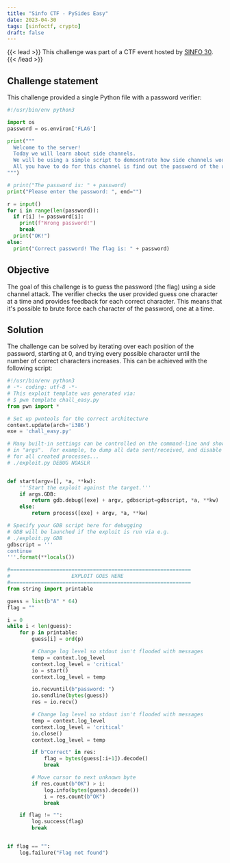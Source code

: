 ```yaml
---
title: "Sinfo CTF - PySides Easy"
date: 2023-04-30
tags: [sinfoctf, crypto]
draft: false
---
```


{{< lead >}}
This challenge was part of a CTF event hosted by [SINFO 30](https://sinfo.org/).
{{< /lead >}}

## Challenge statement

This challenge provided a single Python file with a password verifier:

```python
#!/usr/bin/env python3

import os
password = os.environ['FLAG']

print("""
  Welcome to the server!
  Today we will learn about side channels.
  We will be using a simple script to demosntrate how side channels work.
  All you have to do for this channel is find out the password of the user.
""")

# print("The password is: " + password)
print("Please enter the password: ", end="")

r = input()
for i in range(len(password)):
  if r[i] != password[i]:
    print(f"Wrong password!")
    break
  print("OK!")
else:
  print("Correct password! The flag is: " + password)
```

## Objective

The goal of this challenge is to guess the password (the flag) using a side channel attack.
The verifier checks the user provided guess one character at a time and provides feedback for each correct character.
This means that it's possible to brute force each character of the password, one at a time.

## Solution

The challenge can be solved by iterating over each position of the password, starting at 0, and trying every possible character until the number of correct characters increases.
This can be achieved with the following script:

```python
#!/usr/bin/env python3
# -*- coding: utf-8 -*-
# This exploit template was generated via:
# $ pwn template chall_easy.py
from pwn import *

# Set up pwntools for the correct architecture
context.update(arch='i386')
exe = 'chall_easy.py'

# Many built-in settings can be controlled on the command-line and show up
# in "args".  For example, to dump all data sent/received, and disable ASLR
# for all created processes...
# ./exploit.py DEBUG NOASLR


def start(argv=[], *a, **kw):
    '''Start the exploit against the target.'''
    if args.GDB:
        return gdb.debug([exe] + argv, gdbscript=gdbscript, *a, **kw)
    else:
        return process([exe] + argv, *a, **kw)

# Specify your GDB script here for debugging
# GDB will be launched if the exploit is run via e.g.
# ./exploit.py GDB
gdbscript = '''
continue
'''.format(**locals())

#===========================================================
#                    EXPLOIT GOES HERE
#===========================================================
from string import printable

guess = list(b"A" * 64)
flag = ""

i = 0
while i < len(guess):
    for p in printable:
        guess[i] = ord(p)

        # Change log level so stdout isn't flooded with messages
        temp = context.log_level
        context.log_level = 'critical'
        io = start()
        context.log_level = temp

        io.recvuntil(b"password: ")
        io.sendline(bytes(guess))
        res = io.recv()

        # Change log level so stdout isn't flooded with messages
        temp = context.log_level
        context.log_level = 'critical'
        io.close()
        context.log_level = temp

        if b"Correct" in res:
            flag = bytes(guess[:i+1]).decode()
            break

        # Move cursor to next unknown byte
        if res.count(b"OK") > i:
            log.info(bytes(guess).decode())
            i = res.count(b"OK")
            break

    if flag != "":
        log.success(flag)
        break


if flag == "":
    log.failure("Flag not found")
```
